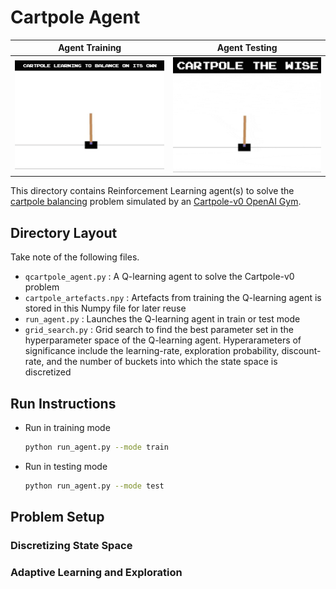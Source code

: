 # Cartpole Agent

  Agent Training           |   Agent Testing
:-------------------------:|:-------------------------:
![](./images/cartpole_training.gif)  |  ![](./images/cartpole_testing.gif)

This directory contains Reinforcement Learning agent(s) to solve the [cartpole balancing](https://en.wikipedia.org/wiki/Inverted_pendulum) problem simulated by an [Cartpole-v0 OpenAI Gym](https://github.com/openai/gym/wiki/CartPole-v0).

## Directory Layout

Take note of the following files.

* `qcartpole_agent.py` : A Q-learning agent to solve the Cartpole-v0 problem
* `cartpole_artefacts.npy` : Artefacts from training the Q-learning agent is stored in this Numpy file for later reuse
* `run_agent.py` : Launches the Q-learning agent in train or test mode
* `grid_search.py` : Grid search to find the best parameter set in the hyperparameter space of the Q-learning agent.
  Hyperarameters of significance include the learning-rate, exploration probability, discount-rate, and the number
  of buckets into which the state space is discretized

## Run Instructions

* Run in training mode

    ```bash
    python run_agent.py --mode train
    ```

* Run in testing mode

    ```bash
    python run_agent.py --mode test
    ```

## Problem Setup

### Discretizing State Space

### Adaptive Learning and Exploration
